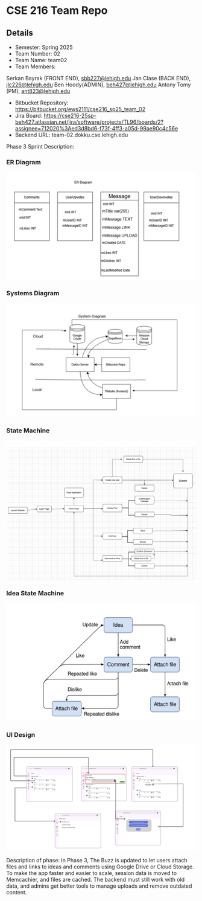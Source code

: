 # CSE 216 Team Repo


## Details
- Semester: Spring 2025
- Team Number: 02
- Team Name: team02
- Team Members: 

Serkan Bayrak (FRONT END), sbb227@lehigh.edu
Jan Clase (BACK END), jlc226@lehigh.edu
Ben Hoody(ADMIN), beh427@lehigh.edu
Antony Tomy (PM), ant823@lehigh.edu

- Bitbucket Repository: https://bitbucket.org/ews2111/cse216_sp25_team_02
- Jira Board: https://cse216-25sp-beh427.atlassian.net/jira/software/projects/TL96/boards/2?assignee=712020%3Aed3d8bd6-f73f-4ff3-a05d-99ae90c4c56e
- Backend URL: team-02.dokku.cse.lehigh.edu

Phase 3 Sprint Description:

### ER Diagram
![ER Diagram](img/ER_diagram.png)

### Systems Diagram
![Systems Diagram](img/system_diagram.png)

### State Machine
![State Machine](img/state_machine.png)

### Idea State Machine
![Idea State Machine](img/idea_state_machine.png)

### UI Design
![UI Design](img/UI_design.png)


Description of phase:
In Phase 3, The Buzz is updated to let users attach files and links to ideas and comments using Google Drive or Cloud Storage. To make the app faster and easier to scale, session data is moved to Memcachier, and files are cached. The backend must still work with old data, and admins get better tools to manage uploads and remove outdated content.
